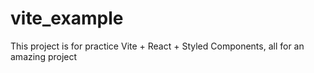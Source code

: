 # vite_example
This project is for practice Vite + React + Styled Components, all for an amazing project
